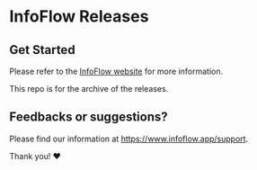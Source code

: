 # InfoFlow Releases

## Get Started

Please refer to the [InfoFlow website](https://www.infoflow.app) for more information.

This repo is for the archive of the releases.

## Feedbacks or suggestions?

Please find our information at <https://www.infoflow.app/support>.

Thank you! ❤️
